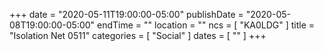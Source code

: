 +++
date = "2020-05-11T19:00:00-05:00"
publishDate = "2020-05-08T19:00:00-05:00"
endTime = ""
location = ""
ncs = [ "KA0LDG" ]
title = "Isolation Net 0511"
categories = [ "Social" ]
dates = [ "" ]
+++
